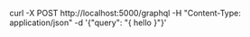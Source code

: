 curl -X POST http://localhost:5000/graphql -H "Content-Type: application/json" -d '{"query": "{ hello }"}'